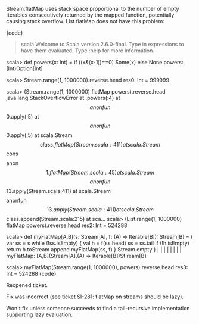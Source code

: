 Stream.flatMap uses stack space proportional to the number of empty Iterables consecutively returned by the mapped function, potentially causing stack overflow.  List.flatMap does not have this problem:

{code}
> scala
Welcome to Scala version 2.6.0-final.
Type in expressions to have them evaluated.
Type :help for more information.

scala> def powers(x: Int) = if ((x&(x-1))==0) Some(x) else None
powers: (Int)Option[Int]

scala> Stream.range(1, 1000000).reverse.head
res0: Int = 999999

scala> (Stream.range(1, 1000000) flatMap powers).reverse.head
java.lang.StackOverflowError
        at .powers(<console>:4)
        at $$anonfun$$0.apply(<console>:5)
        at $$anonfun$$0.apply(<console>:5)
        at scala.Stream$$class.flatMap(Stream.scala:411)
        at scala.Stream$$cons$$$$anon$$1.flatMap(Stream.scala:45)
        at scala.Stream$$$$anonfun$$13.apply(Stream.scala:411)
        at scala.Stream$$$$anonfun$$13.apply(Stream.scala:411)
        at scala.Stream$$class.append(Stream.scala:215)
        at sca...
scala> (List.range(1, 1000000) flatMap powers).reverse.head
res2: Int = 524288

scala> def myFlatMap[A,B](s: Stream[A], f: (A) => Iterable[B]): Stream[B] = {
    var ss = s
    while (!ss.isEmpty) {
      val h = f(ss.head)
      ss = ss.tail
      if (!h.isEmpty) return h.toStream append myFlatMap(ss, f)
    }
    Stream.empty
  }
     |      |      |      |      |      |      |      | myFlatMap: [A,B](Stream[A],(A) => Iterable[B])St
ream[B]

scala> myFlatMap(Stream.range(1, 1000000), powers).reverse.head
res3: Int = 524288
{code}

Reopened ticket.

Fix was incorrect (see ticket SI-281: flatMap on streams should be lazy).

Won't fix unless someone succeeds to find a tail-recursive implementation supporting lazy evaluation.
